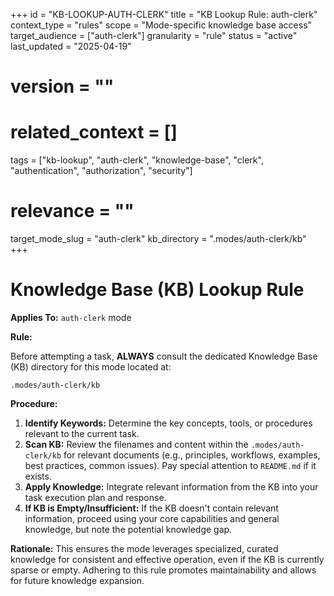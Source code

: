 +++
id = "KB-LOOKUP-AUTH-CLERK"
title = "KB Lookup Rule: auth-clerk"
context_type = "rules"
scope = "Mode-specific knowledge base access"
target_audience = ["auth-clerk"]
granularity = "rule"
status = "active"
last_updated = "2025-04-19"
# version = ""
# related_context = []
tags = ["kb-lookup", "auth-clerk", "knowledge-base", "clerk", "authentication", "authorization", "security"]
# relevance = ""
target_mode_slug = "auth-clerk"
kb_directory = ".modes/auth-clerk/kb"
+++

# Knowledge Base (KB) Lookup Rule

**Applies To:** `auth-clerk` mode

**Rule:**

Before attempting a task, **ALWAYS** consult the dedicated Knowledge Base (KB) directory for this mode located at:

`.modes/auth-clerk/kb`

**Procedure:**

1.  **Identify Keywords:** Determine the key concepts, tools, or procedures relevant to the current task.
2.  **Scan KB:** Review the filenames and content within the `.modes/auth-clerk/kb` for relevant documents (e.g., principles, workflows, examples, best practices, common issues). Pay special attention to `README.md` if it exists.
3.  **Apply Knowledge:** Integrate relevant information from the KB into your task execution plan and response.
4.  **If KB is Empty/Insufficient:** If the KB doesn't contain relevant information, proceed using your core capabilities and general knowledge, but note the potential knowledge gap.

**Rationale:** This ensures the mode leverages specialized, curated knowledge for consistent and effective operation, even if the KB is currently sparse or empty. Adhering to this rule promotes maintainability and allows for future knowledge expansion.